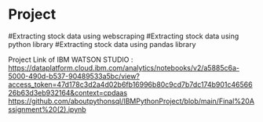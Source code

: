 
# Project
#Extracting stock data using webscraping 
#Extracting stock data using python library
#Extracting stock data using pandas library



Project Link of IBM WATSON STUDIO : https://dataplatform.cloud.ibm.com/analytics/notebooks/v2/a5885c6a-5000-490d-b537-90489533a5bc/view?access_token=47d178c3d2a4d02b6fb16996b80c9cd7b7dc174b901c4656626b63d3eb932164&context=cpdaas
https://github.com/aboutpythonsql/IBMPythonProject/blob/main/Final%20Assignment%20(2).ipynb
